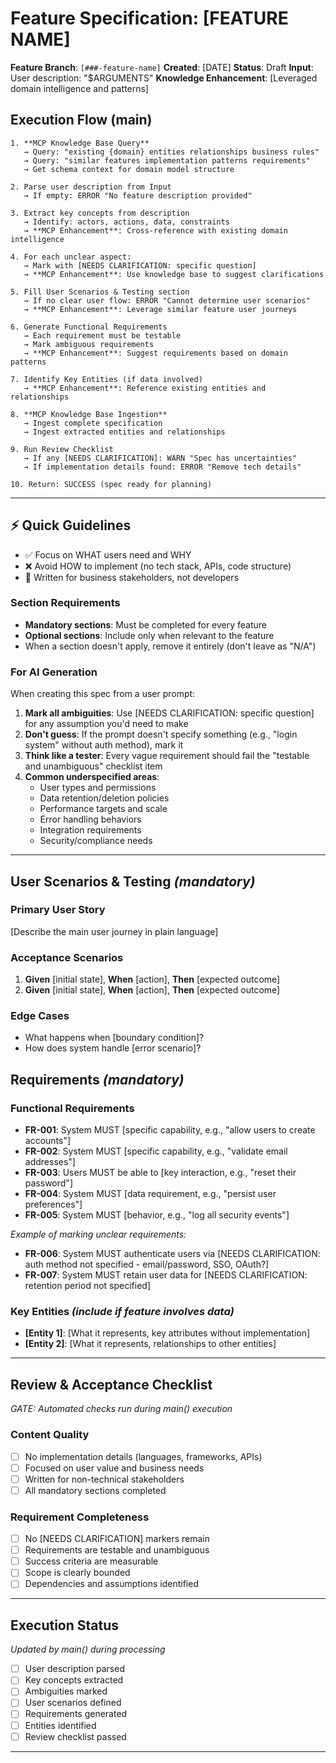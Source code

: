 # Feature Specification: [FEATURE NAME]

**Feature Branch**: `[###-feature-name]`
**Created**: [DATE]
**Status**: Draft
**Input**: User description: "$ARGUMENTS"
**Knowledge Enhancement**: [Leveraged domain intelligence and patterns]

## Execution Flow (main)
```
1. **MCP Knowledge Base Query**
   → Query: "existing {domain} entities relationships business rules"
   → Query: "similar features implementation patterns requirements"
   → Get schema context for domain model structure

2. Parse user description from Input
   → If empty: ERROR "No feature description provided"

3. Extract key concepts from description
   → Identify: actors, actions, data, constraints
   → **MCP Enhancement**: Cross-reference with existing domain intelligence

4. For each unclear aspect:
   → Mark with [NEEDS CLARIFICATION: specific question]
   → **MCP Enhancement**: Use knowledge base to suggest clarifications

5. Fill User Scenarios & Testing section
   → If no clear user flow: ERROR "Cannot determine user scenarios"
   → **MCP Enhancement**: Leverage similar feature user journeys

6. Generate Functional Requirements
   → Each requirement must be testable
   → Mark ambiguous requirements
   → **MCP Enhancement**: Suggest requirements based on domain patterns

7. Identify Key Entities (if data involved)
   → **MCP Enhancement**: Reference existing entities and relationships

8. **MCP Knowledge Base Ingestion**
   → Ingest complete specification
   → Ingest extracted entities and relationships

9. Run Review Checklist
   → If any [NEEDS CLARIFICATION]: WARN "Spec has uncertainties"
   → If implementation details found: ERROR "Remove tech details"

10. Return: SUCCESS (spec ready for planning)
```

---

## ⚡ Quick Guidelines
- ✅ Focus on WHAT users need and WHY
- ❌ Avoid HOW to implement (no tech stack, APIs, code structure)
- 👥 Written for business stakeholders, not developers

### Section Requirements
- **Mandatory sections**: Must be completed for every feature
- **Optional sections**: Include only when relevant to the feature
- When a section doesn't apply, remove it entirely (don't leave as "N/A")

### For AI Generation
When creating this spec from a user prompt:
1. **Mark all ambiguities**: Use [NEEDS CLARIFICATION: specific question] for any assumption you'd need to make
2. **Don't guess**: If the prompt doesn't specify something (e.g., "login system" without auth method), mark it
3. **Think like a tester**: Every vague requirement should fail the "testable and unambiguous" checklist item
4. **Common underspecified areas**:
   - User types and permissions
   - Data retention/deletion policies  
   - Performance targets and scale
   - Error handling behaviors
   - Integration requirements
   - Security/compliance needs

---

## User Scenarios & Testing *(mandatory)*

### Primary User Story
[Describe the main user journey in plain language]

### Acceptance Scenarios
1. **Given** [initial state], **When** [action], **Then** [expected outcome]
2. **Given** [initial state], **When** [action], **Then** [expected outcome]

### Edge Cases
- What happens when [boundary condition]?
- How does system handle [error scenario]?

## Requirements *(mandatory)*

### Functional Requirements
- **FR-001**: System MUST [specific capability, e.g., "allow users to create accounts"]
- **FR-002**: System MUST [specific capability, e.g., "validate email addresses"]  
- **FR-003**: Users MUST be able to [key interaction, e.g., "reset their password"]
- **FR-004**: System MUST [data requirement, e.g., "persist user preferences"]
- **FR-005**: System MUST [behavior, e.g., "log all security events"]

*Example of marking unclear requirements:*
- **FR-006**: System MUST authenticate users via [NEEDS CLARIFICATION: auth method not specified - email/password, SSO, OAuth?]
- **FR-007**: System MUST retain user data for [NEEDS CLARIFICATION: retention period not specified]

### Key Entities *(include if feature involves data)*
- **[Entity 1]**: [What it represents, key attributes without implementation]
- **[Entity 2]**: [What it represents, relationships to other entities]

---

## Review & Acceptance Checklist
*GATE: Automated checks run during main() execution*

### Content Quality
- [ ] No implementation details (languages, frameworks, APIs)
- [ ] Focused on user value and business needs
- [ ] Written for non-technical stakeholders
- [ ] All mandatory sections completed

### Requirement Completeness
- [ ] No [NEEDS CLARIFICATION] markers remain
- [ ] Requirements are testable and unambiguous  
- [ ] Success criteria are measurable
- [ ] Scope is clearly bounded
- [ ] Dependencies and assumptions identified

---

## Execution Status
*Updated by main() during processing*

- [ ] User description parsed
- [ ] Key concepts extracted
- [ ] Ambiguities marked
- [ ] User scenarios defined
- [ ] Requirements generated
- [ ] Entities identified
- [ ] Review checklist passed

---
